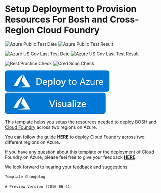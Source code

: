 # Setup Deployment to Provision Resources For Bosh and Cross-Region Cloud Foundry

![Azure Public Test Date](https://azurequickstartsservice.blob.core.windows.net/badges/application-workloads/bosh/bosh-cf-crossregion/PublicLastTestDate.svg)
![Azure Public Test Result](https://azurequickstartsservice.blob.core.windows.net/badges/application-workloads/bosh/bosh-cf-crossregion/PublicDeployment.svg)

![Azure US Gov Last Test Date](https://azurequickstartsservice.blob.core.windows.net/badges/application-workloads/bosh/bosh-cf-crossregion/FairfaxLastTestDate.svg)
![Azure US Gov Last Test Result](https://azurequickstartsservice.blob.core.windows.net/badges/application-workloads/bosh/bosh-cf-crossregion/FairfaxDeployment.svg)

![Best Practice Check](https://azurequickstartsservice.blob.core.windows.net/badges/application-workloads/bosh/bosh-cf-crossregion/BestPracticeResult.svg)
![Cred Scan Check](https://azurequickstartsservice.blob.core.windows.net/badges/application-workloads/bosh/bosh-cf-crossregion/CredScanResult.svg)

[![Deploy To Azure](https://raw.githubusercontent.com/Azure/azure-quickstart-templates/master/1-CONTRIBUTION-GUIDE/images/deploytoazure.svg?sanitize=true)](https://portal.azure.com/#create/Microsoft.Template/uri/https%3A%2F%2Fraw.githubusercontent.com%2FAzure%2Fazure-quickstart-templates%2Fmaster%2Fapplication-workloads%2Fbosh%2Fbosh-cf-crossregion%2Fazuredeploy.json)  [![Visualize](https://raw.githubusercontent.com/Azure/azure-quickstart-templates/master/1-CONTRIBUTION-GUIDE/images/visualizebutton.svg?sanitize=true)](http://armviz.io/#/?load=https%3A%2F%2Fraw.githubusercontent.com%2FAzure%2Fazure-quickstart-templates%2Fmaster%2Fapplication-workloads%2Fbosh%2Fbosh-cf-crossregion%2Fazuredeploy.json)

This template helps you setup the resources needed to deploy [BOSH](http://bosh.io/) and [Cloud Foundry](https://www.cloudfoundry.org/) across two regions on Azure.

You can follow the guide [**HERE**](https://github.com/cloudfoundry-incubator/bosh-azure-cpi-release/blob/master/docs/advanced/cross-region.md) to deploy Cloud Foundry across two different regions on Azure.

If you have any question about this template or the deployment of Cloud Foundry on Azure, please feel free to give your feedback [**HERE**](https://github.com/cloudfoundry-incubator/bosh-azure-cpi-release/issues).

We look forward to hearing your feedback and suggestions!

```
Template Changelog

# Preview Version (2016-06-21)

```



